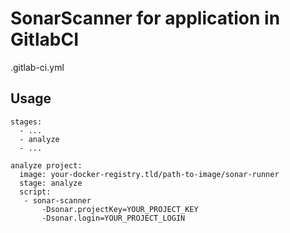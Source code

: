 # SonarScanner for application in GitlabCI

.gitlab-ci.yml
## Usage


```
stages:
  - ...
  - analyze
  - ...
  
analyze project:
  image: your-docker-registry.tld/path-to-image/sonar-runner
  stage: analyze
  script:
   - sonar-scanner
       -Dsonar.projectKey=YOUR_PROJECT_KEY
	   -Dsonar.login=YOUR_PROJECT_LOGIN
```